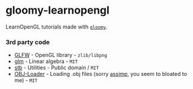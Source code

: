 # gloomy-learnopengl
LearnOpenGL tutorials made with [`gloomy`](https://github.com/bittersweetshimmer/gloomy).

### 3rd party code
- [GLFW](https://www.glfw.org/) - OpenGL library - `zlib/libpng`
- [glm](https://glm.g-truc.net/0.9.9/index.html) - Linear algebra - `MIT`
- [stb](https://github.com/nothings/stb) - Utilities - Public domain / `MIT`
- [OBJ-Loader](https://github.com/Bly7/OBJ-Loader) - Loading .obj files (sorry [assimp](https://github.com/assimp/assimp), you seem to bloated to me) - `MIT`